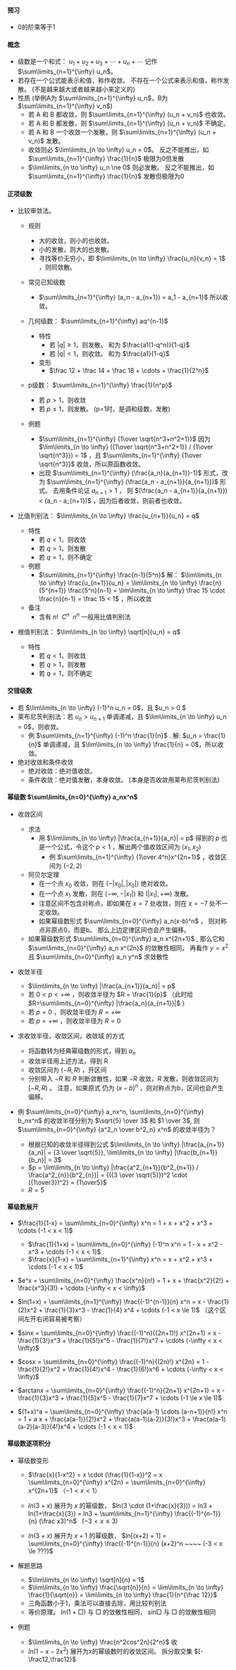 
#### 预习
- 0的阶乘等于1

#### 概念

- 级数是一个和式： $u_1 + u_2 + u_3 + \cdots + u_n + \cdots$ 记作 $\sum\limits_{n=1}^{\infty} u_n$。 
- 若存在一个公式能表示和值，称作收敛。  不存在一个公式来表示和值，称作发散。 (不是越来越大或者越来越小来定义的)
- 性质 (举例A为 $\sum\limits_{n=1}^{\infty} u_n$，B为 $\sum\limits_{n=1}^{\infty} v_n$)
  - 若 A 和 B 都收敛，则 $\sum\limits_{n=1}^{\infty} (u_n + v_n)$ 也收敛。
  - 若 A 和 B 都发散，则 $\sum\limits_{n=1}^{\infty} (u_n + v_n)$ 不确定。
  - 若 A 和 B 一个收敛一个发散，则 $\sum\limits_{n=1}^{\infty} (u_n + v_n)$ 发散。
  - 收敛则必 $\lim\limits_{n \to \infty} u_n = 0$。 反之不能推出，如 $\sum\limits_{n=1}^{\infty} \frac{1}{n}$ 极限为0但发散
  - $\lim\limits_{n \to \infty} u_n \ne 0$ 则必发散。 反之不能推出，如 $\sum\limits_{n=1}^{\infty} \frac{1}{n}$ 发散但极限为0

#### 正项级数

- 比较审敛法。
  - 规则
    - 大的收敛，则小的也收敛。
    - 小的发散，则大的也发散。
    - 寻找等价无穷小，即 $\lim\limits_{n \to \infty} \frac{u_n}{v_n} = 1$ ，则同敛散。
  - 常见已知级数
    - $\sum\limits_{n=1}^{\infty} (a_n - a_{n+1}) = a_1 - a_{n+1}$ 所以收敛。
 
  - 几何级数： $\sum\limits_{n=1}^{\infty} aq^{n-1}$
    - 特性
      - 若 $|q| \ge 1$，则发散。 和为 $\frac{a1(1-q^n)}{1-q}$
      - 若 $|q| < 1$，则收敛。 和为 $\frac{a1}{1-q}$ 
    - 变形
      - $\frac 12 + \frac 14 + \frac 18 + \cdots + \frac{1}{2^n}$

  - p级数： $\sum\limits_{n=1}^{\infty} \frac{1}{n^p}$ 
    - 若 $p > 1$，则收敛
    - 若 $p \le 1$，则发散。 (p=1时，是调和级数，发散)

  - 例题
    -  $\sum\limits_{n=1}^{\infty} {1\over \sqrt{n^3+n^2+1}}$ 因为 $\lim\limits_{n \to \infty} ({1\over \sqrt{n^3+n^2+1}} / {1\over \sqrt{n^3}}) = 1$ ，且 $\sum\limits_{n=1}^{\infty} {1\over \sqrt{n^3}}$ 收敛，所以原函数收敛。
    - 出现 $\sum\limits_{n=1}^{\infty} (\frac{a_n}{a_{n+1}}-1)$ 形式，改为 $\sum\limits_{n=1}^{\infty} (\frac{a_n - a_{n+1}}{a_{n+1}})$ 形式。 去用条件论证 $a_{n+1} > 1$ ， 则 $(\frac{a_n - a_{n+1}}{a_{n+1}}) < (a_n - a_{n+1})$ ，因为后者收敛，则前者也收敛。

- 比值判别法： $\lim\limits_{n \to \infty} \frac{u_{n+1}}{u_n} = q$ 
  - 特性
    - 若 $q < 1$，则收敛
    - 若 $q > 1$，则发散
    - 若 $q = 1$，则不确定
  - 例题
    - $\sum\limits_{n=1}^{\infty} \frac{n-1}{5^n}$  解： $\lim\limits_{n \to \infty} \frac{u_{n+1}}{u_n} = \lim\limits_{n \to \infty} \frac{n}{5^{n+1}} \frac{5^n}{n-1} = \lim\limits_{n \to \infty} \frac 15 \cdot \frac{n}{n-1} = \frac 15 < 1$ ，所以收敛
  - 备注
    - 含有 $n! ~~ C^n ~~ n^n$ 一般用比值判别法

- 根值判别法： $\lim\limits_{n \to \infty} \sqrt[n]{u_n} = q$ 
  - 特性
    - 若 $q < 1$，则收敛
    - 若 $q > 1$，则发散
    - 若 $q = 1$，则不确定

#### 交错级数
- 若 $\lim\limits_{n \to \infty} (-1)^n u_n = 0$，且 $u_n > 0 $
- 莱布尼茨判别法：若 $u_n > u_{n+1}$ 单调递减，且 $\lim\limits_{n \to \infty} u_n = 0$，则收敛。
  - 例 $\sum\limits_{n=1}^{\infty} (-1)^n \frac{1}{n}$ . 解: $u_n = \frac{1}{n}$ 单调递减，且 $\lim\limits_{n \to \infty} \frac{1}{n} = 0$，所以收敛。
- 绝对收敛和条件收敛
  - 绝对收敛：绝对值收敛。
  - 条件收敛：绝对值发散，本身收敛。 (本身是否收敛用莱布尼茨判别法)


#### 幂级数 $\sum\limits_{n=0}^{\infty} a_nx^n$
- 收敛区间
  - 求法
    - 用 $\lim\limits_{n \to \infty} |\frac{a_{n+1}}{a_n}| = p$ 得到的 $p$ 也是一个公式，令这个 $p < 1$ ，解出两个值收敛区间为 $(x_1,x_2)$  
      - 例 $\sum\limits_{n=1}^{\infty} {1\over 4^n}x^{2n+1}$ ，收敛区间为 $(-2,2)$ 
  - 阿贝尔定理
    - 在一个点 $x_0$ 收敛，则在 $(-|x_0|,|x_0|)$ 绝对收敛。
    - 在一个点 $x_1$ 发散，则在 $(-\infty, -|x_1|)$ 和 $(|x_1|,+\infty)$ 发散。
    - 注意区间不包含对称点，即如果在 $x=7$ 处收敛，则在 $x=-7$ 处不一定收敛。
    - 如果幂级数形式 $\sum\limits_{n=0}^{\infty} a_n(x-b)^n$ ， 则对称点非原点0，而是b。 那么上边定律区间也会产生偏移。
  - 如果幂级数形式 $\sum\limits_{n=0}^{\infty} a_n x^{2n+1}$ , 那么它和 $\sum\limits_{n=0}^{\infty} a_n x^{2n}$ 的敛散性相同，  再看作 $y = x^2$  且 $\sum\limits_{n=0}^{\infty} a_n y^n$ 求敛散性

- 收敛半径
  - $\lim\limits_{n \to \infty} |\frac{a_{n+1}}{a_n}| = p$ 
  - 若 $0 < p < +\infty$ ，则收敛半径为 $R = \frac{1}{p}$ （此时给 $R=\sum\limits_{n=0}^{\infty}  |\frac{a_n}{a_{n+1}}|$ ）
  - 若 $p = 0$ ，则收敛半径为 $R = +\infty$
  - 若 $p = +\infty$ ，则收敛半径为 $R = 0$

- 求收敛半径，收敛区间，收敛域 的方式
  - 将函数转为经典幂级数的形式，得到 $a_n$
  - 收敛半径用上述方法，得到 R
  - 收敛区间为 $(-R,R)$ ，开区间
  - 分别带入 $-R$ 和 $R$ 判断敛散性，如果 $-R$ 收敛，$R$ 发散，则收敛区间为 $[-R,R)$ 。 注意，如果原式 仍为 $(x-b)^n$ ，则对称点为b，区间也会产生偏移。
- 例 $\sum\limits_{n=0}^{\infty} a_nx^n, \sum\limits_{n=0}^{\infty} b_nx^n$ 的收敛半径分别为 $\sqrt{5} \over 3$ 和 $1 \over 3$, 则 $\sum\limits_{n=0}^{\infty} {a^2_n \over b^2_n} x^n$ 的收敛半径为？
  - 根据已知的收敛半径得到公式 $\lim\limits_{n \to \infty} |\frac{a_{n+1}}{a_n}| =  {3 \over \sqrt{5}}, \lim\limits_{n \to \infty} |\frac{b_{n+1}}{b_n}| = 3$
  - $p = \lim\limits_{n \to \infty} |\frac{a^2_{n+1}}{b^2_{n+1}} / \frac{a^2_{n}}{b^2_{n}}| = {({3 \over \sqrt{5}})^2 \cdot ({1\over3})^2} = {1\over5}$
  - $R=5$


#### 幂级数展开
- $\frac{1}{1-x} = \sum\limits_{n=0}^{\infty} x^n = 1 + x + x^2 + x^3 + \cdots (-1 < x < 1)$
  - $\frac{1}{1+x} = \sum\limits_{n=0}^{\infty} (-1)^n x^n = 1 - x + x^2 - x^3 + \cdots (-1 < x < 1)$
  - $\frac{x}{1-x} = \sum\limits_{n=1}^{\infty} x^n = x + x^2 + x^3 + \cdots (-1 < x < 1)$ 

- $e^x = \sum\limits_{n=0}^{\infty} \frac{x^n}{n!} =  1 + x + \frac{x^2}{2!} + \frac{x^3}{3!} + \cdots (-\infty < x < \infty)$ 

- $ln(1+x) = \sum\limits_{n=1}^{\infty} \frac{(-1)^{n-1}}{n} x^n = x - \frac{1}{2}x^2 + \frac{1}{3}x^3 - \frac{1}{4} x^4 + \cdots (-1 < x \le 1)$  （这个区间左开右闭容易被考察）

- $sinx = \sum\limits_{n=0}^{\infty} \frac{(-1)^n}{(2n+1)!} x^{2n+1} = x - \frac{1}{3!}x^3 + \frac{1}{5!}x^5 - \frac{1}{7!}x^7 + \cdots (-\infty < x < \infty)$

- $cosx = \sum\limits_{n=0}^{\infty} \frac{(-1)^n}{(2n)!} x^{2n} = 1 - \frac{1}{2!}x^2 + \frac{1}{4!}x^4 - \frac{1}{6!}x^6 + \cdots (-\infty < x < \infty)$

- $arctanx = \sum\limits_{n=0}^{\infty} \frac{(-1)^n}{2n+1} x^{2n+1} = x - \frac{1}{3}x^3 + \frac{1}{5}x^5 - \frac{1}{7}x^7 + \cdots (-1 \le x \le 1)$

- $(1+x)^a = \sum\limits_{n=0}^{\infty} \frac{a(a-1) \cdots (a-n+1)}{n!} x^n = 1 + a x + \frac{a(a-1)}{2!}x^2 + \frac{a(a-1)(a-2)}{3!}x^3 + \frac{a(a-1)(a-2)(a-3)}{4!}x^4 + \cdots (-1 < x < 1)$


#### 幂级数逐项积分



- 幂级数变形
  - $\frac{x}{1-x^2} = x \cdot (\frac{1}{1-x})^2 = x \sum\limits_{n=0}^{\infty} x^{2n} = \sum\limits_{n=0}^{\infty} x^{2n+1}$ （$-1 < x < 1$）
  
  - $ln(3+x)$ 展开为 $x$ 的幂级数， $ln(3 \cdot (1+\frac{x}{3})) = ln3 + ln(1+\frac{x}{3}) = ln3 + \sum\limits_{n=1}^{\infty} \frac{(-1)^{n-1}}{n} (\frac x3)^n$ &nbsp; ($-3 < x \le 3$)

  - $ln(3+x)$ 展开为 $x+1$ 的幂级数， $ln[(x+2) + 1] = \sum\limits_{n=0}^{\infty} \frac{(-1)^{n-1}}{n} (x+2)^n ~~~~ (-3 < x \le ???)$


- 解题思路
  - $\lim\limits_{n \to \infty} \sqrt[n]{n} = 1$
  - $\lim\limits_{n \to \infty} \frac{\sqrt{n}}{n} = \lim\limits_{n \to \infty} \frac{1}{\sqrt{n}} = \lim\limits_{n \to \infty} \frac{1}{n^{\frac 12}}$
  - 三角函数小于1，乘法可以直接去除，用比较判别法
  - 等价原理。  $ln(1+□)$ 与 $□$ 的敛散性相同，  $sin□$ 与 $□$ 的敛散性相同



- 例题
  - $\lim\limits_{n \to \infty} \frac{n^2cos^2n}{2^n}$ 收
  - $ln(1-x-2x^2)$ 展开为x的幂级数时的收敛区间。 拆分取交集 $[-\frac12,\frac12)$